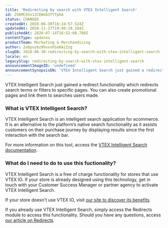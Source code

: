 ```yaml
---
title: 'Redirecting by search with VTEX Intelligent Search'
id: 256MC65x12CEWob3TYfpkA
status: CHANGED
createdAt: 2020-06-30T16:24:57.524Z
updatedAt: 2020-11-27T19:40:29.284Z
publishedAt: 2020-07-14T16:52:08.780Z
contentType: updates
productTeam: Marketing & Merchandising
author: 2o8pvz6z9hvxvhSoKAiZzg
slugEN: 2020-06-30-redirecting-by-search-with-vtex-intelligent-search
locale: en
legacySlug: redirecting-by-search-with-vtex-intelligent-search
announcementImageID: 'undefined'
announcementSynopsisEN: 'VTEX Intelligent Search just gained a redirect functionality which redirects search terms or filters to specific pages'
---
```


VTEX Intelligent Search just gained a redirect functionality which redirects search terms or filters to specific pages. You can also create promotional pages and link them to searches users made.

### What is VTEX Intelligent Search? 

VTEX Intelligent Search is an intelligent search application for ecommerce. It is an alternative to the platform’s native search functionality as it assists customers on their purchase journey by displaying results since the first interaction with the search bar.

For more information on this tool, access the [VTEX Intelligent Search documentation](/en/tracks/vtex-intelligent-search--19wrbB7nEQcmwzDPl1l4Cb).

### What do I need to do to use this fuctionality?

VTEX Intelligent Search is a free of charge functionality for stores that use VTEX IO. If your store is already designed using this technology, get in touch with your Customer Success Manager or partner agency to activate VTEX Intelligent Search. 

If your store doesn't use VTEX IO, visit [our site to discover its benefits](https://vtex.com/br-pt/store-framework/).

If you already use VTEX Intelligent Search, simply access the Redirects module to access this functionality. Should you have any questions, access [our article on Redirects](/en/tracks/vtex-intelligent-search--19wrbB7nEQcmwzDPl1l4Cb/7x52Q9iHzGmFDLyyVOIcz6). 
